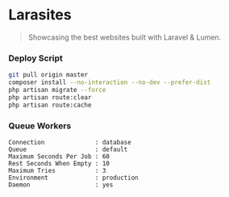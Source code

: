 # Larasites

> Showcasing the best websites built with Laravel & Lumen.

### Deploy Script

```sh
git pull origin master
composer install --no-interaction --no-dev --prefer-dist
php artisan migrate --force
php artisan route:clear
php artisan route:cache
```

### Queue Workers

```
Connection              : database
Queue                   : default
Maximum Seconds Per Job : 60
Rest Seconds When Empty : 10
Maximum Tries           : 3
Environment             : production
Daemon                  : yes
```
